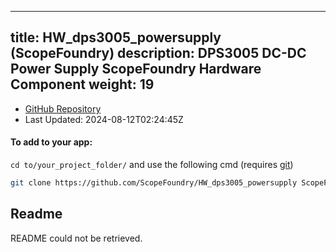 
---
title: HW_dps3005_powersupply (ScopeFoundry)
description: DPS3005 DC-DC Power Supply ScopeFoundry Hardware Component
weight: 19
---
- [GitHub Repository](https://github.com/ScopeFoundry/HW_dps3005_powersupply)
- Last Updated: 2024-08-12T02:24:45Z


#### To add to your app:

`cd to/your_project_folder/` and use the following cmd (requires [git](/docs/100_development-environment/20_git/))

```bash
git clone https://github.com/ScopeFoundry/HW_dps3005_powersupply ScopeFoundryHW/dps3005_powersupply
```


## Readme
README could not be retrieved.
